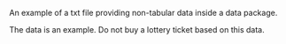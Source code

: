 An example of a txt file providing non-tabular data inside a data package.

The data is an example. Do not buy a lottery ticket based on this data.
